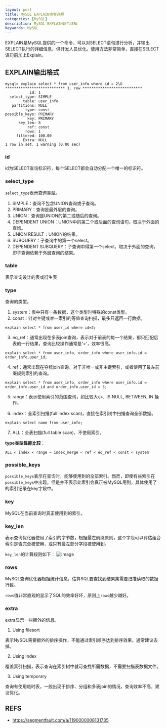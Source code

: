 ```yaml
---
layout: post
title: MySQL EXPLAIN命令详解
categories: [MySQL]
description: MySQL EXPLAIN命令详解
keywords: MySQL
---
```



EXPLAIN是MySQL提供的一个命令，可以对SELECT语句进行分析，并输出SELECT执行的详细信息，供开发人员优化。使用方法非常简单，直接在SELECT语句前加上Explain。

## EXPLAIN输出格式

```
mysql> explain select * from user_info where id = 2\G
*************************** 1. row ***************************
           id: 1
  select_type: SIMPLE
        table: user_info
   partitions: NULL
         type: const
possible_keys: PRIMARY
          key: PRIMARY
      key_len: 8
          ref: const
         rows: 1
     filtered: 100.00
        Extra: NULL
1 row in set, 1 warning (0.00 sec)
```

### id

id为SELECT查询标识符，每个SELECT都会自动分配一个唯一的标识符。

### select_type

`select_type`表示查询类型。

1. SIMPLE：查询不包含UNION查询或子查询。
2. PRIMARY：查询是最外层的查询。
3. UNION：查询是UNION的第二或随后的查询。
4. DEPENDENT UNION：UNION中的第二个或后面的查询语句，取决于外面的查询。
5. UNION RESULT：UNION的结果。
6. SUBQUERY：子查询中的第一个select。
7. DEPENDENT SUBQUERY：子查询中得第一个select，取决于外面的查询，即子查询依赖于外层查询的结果。

### table

表示查询设计的表或衍生表

### type

查询的类型。

1. system：表中只有一条数据，这个类型时特殊的const类型。
2. const：针对主键或唯一索引的等值查询扫描，最多只返回一行数据。
```
explain select * from user_id where id=2;
```
3. eq_ref：通常出现在多表join查询，表示对于前表的每一个结果，都只匹配后表的一行结果，查询比较操作通常是'='，效率很高。
```
explain select * from user_info, order_info where user_info.id = order_info.user_id;
```
4. ref：通常出现在夺标join查询，对于非唯一或非主键索引，或者使用了最左前缀规则索引的查询。
```
explain select * from user_info, order_info where user_info.id = order_info.user_id and order_info.user_id = 5;
```
5. range：表示使用索引的范围查询，如比较大小、IS NULL, BETWEEN, IN 操作。

6. index：全索引扫描(full index scan)，直接在索引树中扫描查询全部数据。
```
explain select name from user_info;
```

7. ALL：全表扫描(full table scan)，不使用索引。

**type类型性能比较**：
```
ALL < index < range ~ index_merge < ref < eq_ref < const < system
```

### possible_keys

`possible_keys`表示在查询时，能够使用到的全部索引。然而，即使有些索引在`possible_keys`中出现，但是并不表示此索引会真正被MySQL用到，具体使用了的索引记录在key字段中。

### key

MySQL在当前查询时真正使用到的索引。

### key_len

表示查询优化器使用了索引的字节数，根据最左前缀原则，这个字段可以评估组合索引是否完全被使用，或只有最左部分字段被使用到。

`key_len`的计算规则如下：
![image](https://raw.githubusercontent.com/cheng-dp/ImageHostInGithub/mysql_explain_key_len.png)

### rows

MySQL查询优化器根据统计信息，估算SQL要查找到结果集需要扫描读取的数据行数。

`rows`值非常直观的显示了SQL的效率好坏，原则上`rows`越少越好。

### extra

extra显示一些额外的信息。

1. Using filesort

表示NySQL需要额外的排序操作，不能通过索引顺序达到排序效果，通常建议去掉。

2. Using index

覆盖索引扫描，表示查询在索引树中就可查找所需数据，不需要扫描表数据文件。

3. Using temporary

查询有使用临时表，一般出现于排序、分组和多表join的情况，查询效率不高，建议优化。


## REFS

- https://segmentfault.com/a/1190000008131735